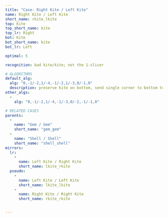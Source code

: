```yaml
---
title: "Case: Right Kite / Left Kite"
name: Right Kite / Left Kite
short_name: rkite_lkite
top: Kite
top_short_name: kite
top_lr: Right
bot: Kite
bot_short_name: kite
bot_lr: Left

optimal: 5

recognition: bad kite/kite; not the 1-slicer

# ALGORITHMS
default_alg:
  alg: "0,-1/-2,1/-4,-1/-2,1/-3,0/-1,0"
  description: preserve kite on bottom, send single corner to bottom to form gem/gem
other_algs:
  -
    alg: "0,-1/-2,1/-4,-1/-3,0/-2,-1/-1,0"

# RELATED CASES
parents:
  -
    name: "Gem / Gem"
    short_name: "gem_gem"
  -
    name: "Shell / Shell"
    short_name: "shell_shell"
mirrors:
  lr:
    -
      name: Left Kite / Right Kite
      short_name: lkite_rkite
  pseudo:
    -
      name: Left Kite / Left Kite
      short_name: lkite_lkite
    -
      name: Right Kite / Right Kite
      short_name: rkite_rkite


---
```



